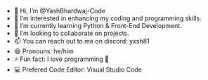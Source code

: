 - 👋 Hi, I’m @YashBhardwaj-Code
- 👀 I’m interested in enhancing my coding and programming skills.
- 🌱 I’m currently learning Python & Front-End Development.
- 💞️ I’m looking to collaborate on projects.
- 📫 You can reach out to me on discord: yxsh81
- 😄 Pronouns: he/him
- ⚡ Fun fact: I love programming 🤫
- 💻 Prefered Code Editor: Visual Studio Code

<!---
YashBhardwaj-Code/YashBhardwaj-Code is a ✨ special ✨ repository because its `README.md` (this file) appears on your GitHub profile.
You can click the Preview link to take a look at your changes.
--->
